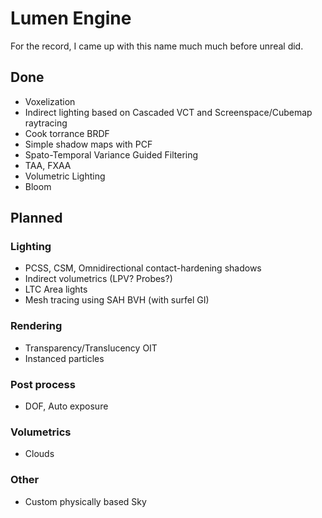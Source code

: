 # Lumen Engine

For the record, I came up with this name much much before unreal did. 

## Done

- Voxelization
- Indirect lighting based on Cascaded VCT and Screenspace/Cubemap raytracing
- Cook torrance BRDF
- Simple shadow maps with PCF
- Spato-Temporal Variance Guided Filtering
- TAA, FXAA 
- Volumetric Lighting
- Bloom

## Planned 

### Lighting 

- PCSS, CSM, Omnidirectional contact-hardening shadows
- Indirect volumetrics (LPV? Probes?)
- LTC Area lights 
- Mesh tracing using SAH BVH (with surfel GI)

### Rendering
- Transparency/Translucency OIT
- Instanced particles 

### Post process
- DOF, Auto exposure

### Volumetrics 
- Clouds

### Other 
- Custom physically based Sky
